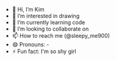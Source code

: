- 👋 Hi, I’m Kim
- 👀 I’m interested in drawing 
- 🌱 I’m currently learning code 
- 💞️ I’m looking to collaborate on 
- 📫 How to reach me (@sleepy_me900)
- 😄 Pronouns: -
- ⚡ Fun fact: I'm so shy girl

<!---
